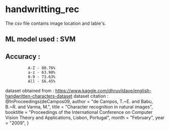 # handwritting_rec

The csv file contains image location and lable's.

## ML model used : SVM 
## Accuracy :
              A-Z - 80.76%
              a-z - 63.98%
              0-9 - 73.63%
              All - 56.45%

dataset obtained from : https://www.kaggle.com/dhruvildave/english-handwritten-characters-dataset
dataset citation :
                   @InProceedings{deCampos09,
                   author    = "de Campos, T.~E. and Babu, B.~R. and Varma, M.",
                   title     = "Character recognition in natural images",
                   booktitle = "Proceedings of the International Conference on Computer
                   Vision Theory and Applications, Lisbon, Portugal",
                   month     = "February",
                   year      = "2009",
                 }
